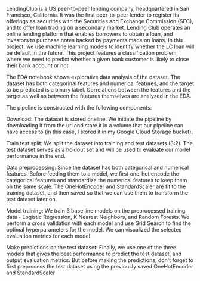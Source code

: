LendingClub is a US peer-to-peer lending company, headquartered in San Francisco, California. It was the first peer-to-peer lender to register its offerings as securities with the Securities and Exchange Commission (SEC), and to offer loan trading on a secondary market. Lending Club operates an online lending platform that enables borrowers to obtain a loan, and investors to purchase notes backed by payments made on loans. In this project, we use machine learning models to identify whether the LC loan will be default in the future. 
This project features a classification problem, where we need to predict whether a given bank customer is likely to close their bank account or not.

The EDA notebook shows explorative data analysis of the dataset. The dataset has both categorinal features and numerical features, and the target to be predicted is a binary label. Correlations between the features and the target as well as between the features themselves are analyzed in the EDA.

The pipeline is constructed with the following components:

Download: The dataset is stored oneline. We initiate the pipeline by downloading it from the url and store it in a volume that our pipeline can have access to (in this case, I stored it in my Google Cloud Storage bucket).

Train test split: We split the dataset into training and test datasets (8:2). The test dataset serves as a holdout set and will be used to evaluate our model performance in the end.

Data preprocessing: Since the dataset has both categorical and numerical features. Before feeding them to a model, we first one-hot encode the categorical features and standardize the numerical features to keep them on the same scale. The OneHotEncoder and StandardScaler are fit to the training dataset, and then saved so that we can use them to transform the test dataset later on.

Model training: We train 3 base line models on the preprocessed training data - Logistic Regression, K Nearest Neighbors, and Random Forests. We perform a cross validation with each model and use Grid Search to find the optimal hyperparameters for the model. We can visualized the selected evaluation metrics for each model

Make predictions on the test dataset: Finally, we use one of the three models that gives the best performance to predict the test dataset, and output evaluation metrics. But before making the predictions, don't forget to first preprocess the test dataset using the previously saved OneHotEncoder and StandardScaler
